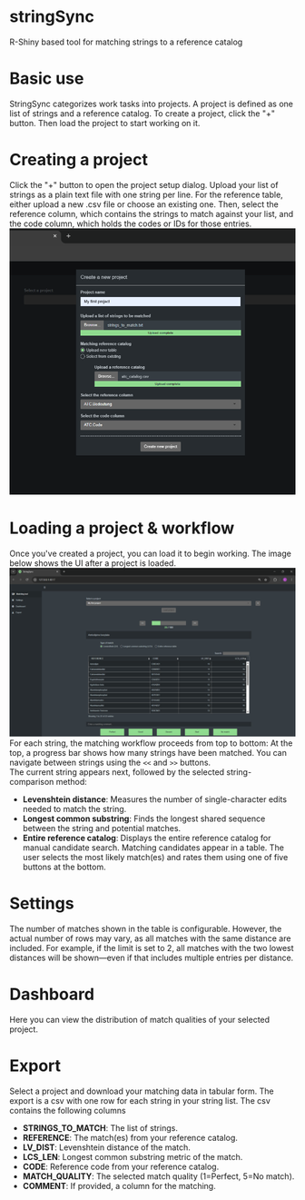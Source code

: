 # stringSync
R-Shiny based tool for matching strings to a reference catalog

# Basic use
StringSync categorizes work tasks into projects. A project is defined as one list of strings and a reference catalog.
To create a project, click the "+" button. Then load the project to start working on it.

# Creating a project
Click the "+" button to open the project setup dialog. Upload your list of strings as a plain text file with one string per line.
For the reference table, either upload a new .csv file or choose an existing one.
Then, select the reference column, which contains the strings to match against your list, and the code column, which holds the codes or IDs for those entries.
![Alt text](screenshots/1_project_setup.png)

# Loading a project & workflow
Once you've created a project, you can load it to begin working.
The image below shows the UI after a project is loaded.
![Alt text](screenshots/2_workflow.png)
For each string, the matching workflow proceeds from top to bottom:
At the top, a progress bar shows how many strings have been matched. You can navigate between strings using the `<<` and `>>` buttons.  
The current string appears next, followed by the selected string-comparison method:
- **Levenshtein distance**: Measures the number of single-character edits needed to match the string.  
- **Longest common substring**: Finds the longest shared sequence between the string and potential matches.  
- **Entire reference catalog**: Displays the entire reference catalog for manual candidate search. 
Matching candidates appear in a table. The user selects the most likely match(es) and rates them using one of five buttons at the bottom.

# Settings
The number of matches shown in the table is configurable. However, the actual number of rows may vary, as all matches with the same distance are included. For example, if the limit is set to 2, all matches with the two lowest distances will be shown—even if that includes multiple entries per distance.

# Dashboard
Here you can view the distribution of match qualities of your selected project.

# Export
Select a project and download your matching data in tabular form.
The export is a csv with one row for each string in your string list.
The csv contains the following columns
- **STRINGS_TO_MATCH**: The list of strings.
- **REFERENCE**: The match(es) from your reference catalog.
- **LV_DIST**: Levenshtein distance of the match.
- **LCS_LEN**: Longest common substring metric of the match.
- **CODE**: Reference code from your reference catalog.
- **MATCH_QUALITY**: The selected match quality (1=Perfect, 5=No match).
- **COMMENT**: If provided, a column for the matching.
